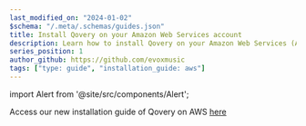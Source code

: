 ```yaml
---
last_modified_on: "2024-01-02"
$schema: "/.meta/.schemas/guides.json"
title: Install Qovery on your Amazon Web Services account
description: Learn how to install Qovery on your Amazon Web Services (AWS) account
series_position: 1
author_github: https://github.com/evoxmusic
tags: ["type: guide", "installation_guide: aws"]
---
```


import Alert from '@site/src/components/Alert';

<Alert type="warning">

Access our new installation guide of Qovery on AWS [here][docs.getting-started.install-qovery.aws]

</Alert>


[docs.getting-started.install-qovery.aws]: /docs/getting-started/install-qovery/aws/
